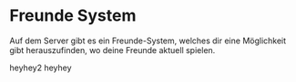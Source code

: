 # Freunde System

Auf dem Server gibt es ein Freunde-System, welches dir eine Möglichkeit gibt herauszufinden, wo deine Freunde aktuell spielen.

<tabs>
<tab title="Befehle" id="commands" >

</tab>

<tab title="Interface" id="gui" >
    <tabs>
    <tab title="Freunde Verwaltung" id = "friend-management">
heyhey2
    </tab>
    <tab title="Freundesanfragen Verwaltung" id = "friend-request-management">
heyhey
    </tab>
    </tabs>
</tab>
</tabs>